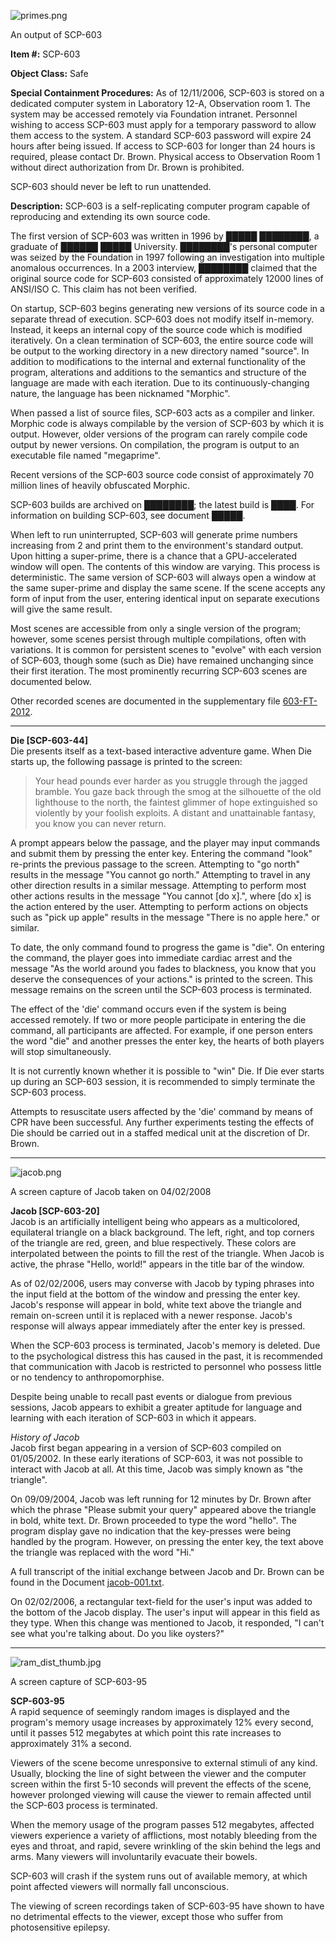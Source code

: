 ![primes.png](http://scp-wiki.wdfiles.com/local--files/scp-603/primes.png)

An output of SCP-603

**Item #:** SCP-603

**Object Class:** Safe

**Special Containment Procedures:** As of 12/11/2006, SCP-603 is stored on a dedicated computer system in Laboratory 12-A, Observation room 1. The system may be accessed remotely via Foundation intranet. Personnel wishing to access SCP-603 must apply for a temporary password to allow them access to the system. A standard SCP-603 password will expire 24 hours after being issued. If access to SCP-603 for longer than 24 hours is required, please contact Dr. Brown. Physical access to Observation Room 1 without direct authorization from Dr. Brown is prohibited.

SCP-603 should never be left to run unattended.

**Description:** SCP-603 is a self-replicating computer program capable of reproducing and extending its own source code.

The first version of SCP-603 was written in 1996 by █████ ████████, a graduate of ██████ █████ University. ████████'s personal computer was seized by the Foundation in 1997 following an investigation into multiple anomalous occurrences. In a 2003 interview, ████████ claimed that the original source code for SCP-603 consisted of approximately 12000 lines of ANSI/ISO C. This claim has not been verified.

On startup, SCP-603 begins generating new versions of its source code in a separate thread of execution. SCP-603 does not modify itself in-memory. Instead, it keeps an internal copy of the source code which is modified iteratively. On a clean termination of SCP-603, the entire source code will be output to the working directory in a new directory named "source". In addition to modifications to the internal and external functionality of the program, alterations and additions to the semantics and structure of the language are made with each iteration. Due to its continuously-changing nature, the language has been nicknamed "Morphic".

When passed a list of source files, SCP-603 acts as a compiler and linker. Morphic code is always compilable by the version of SCP-603 by which it is output. However, older versions of the program can rarely compile code output by newer versions. On compilation, the program is output to an executable file named "megaprime".

Recent versions of the SCP-603 source code consist of approximately 70 million lines of heavily obfuscated Morphic.

SCP-603 builds are archived on ████████; the latest build is ████. For information on building SCP-603, see document █████.

When left to run uninterrupted, SCP-603 will generate prime numbers increasing from 2 and print them to the environment's standard output. Upon hitting a super-prime, there is a chance that a GPU-accelerated window will open. The contents of this window are varying. This process is deterministic. The same version of SCP-603 will always open a window at the same super-prime and display the same scene. If the scene accepts any form of input from the user, entering identical input on separate executions will give the same result.

Most scenes are accessible from only a single version of the program; however, some scenes persist through multiple compilations, often with variations. It is common for persistent scenes to "evolve" with each version of SCP-603, though some (such as Die) have remained unchanging since their first iteration. The most prominently recurring SCP-603 scenes are documented below.

Other recorded scenes are documented in the supplementary file [603-FT-2012](/603-ft-2012).

* * *

**Die \[SCP-603-44\]**  
Die presents itself as a text-based interactive adventure game. When Die starts up, the following passage is printed to the screen:

> Your head pounds ever harder as you struggle through the jagged bramble. You gaze back through the smog at the silhouette of the old lighthouse to the north, the faintest glimmer of hope extinguished so violently by your foolish exploits. A distant and unattainable fantasy, you know you can never return.

A prompt appears below the passage, and the player may input commands and submit them by pressing the enter key. Entering the command "look" re-prints the previous passage to the screen. Attempting to "go north" results in the message "You cannot go north." Attempting to travel in any other direction results in a similar message. Attempting to perform most other actions results in the message "You cannot \[do x\].", where \[do x\] is the action entered by the user. Attempting to perform actions on objects such as "pick up apple" results in the message "There is no apple here." or similar.

To date, the only command found to progress the game is "die". On entering the command, the player goes into immediate cardiac arrest and the message "As the world around you fades to blackness, you know that you deserve the consequences of your actions." is printed to the screen. This message remains on the screen until the SCP-603 process is terminated.

The effect of the 'die' command occurs even if the system is being accessed remotely. If two or more people participate in entering the die command, all participants are affected. For example, if one person enters the word "die" and another presses the enter key, the hearts of both players will stop simultaneously.

It is not currently known whether it is possible to "win" Die. If Die ever starts up during an SCP-603 session, it is recommended to simply terminate the SCP-603 process.

Attempts to resuscitate users affected by the 'die' command by means of CPR have been successful. Any further experiments testing the effects of Die should be carried out in a staffed medical unit at the discretion of Dr. Brown.

* * *

![jacob.png](http://scp-wiki.wdfiles.com/local--files/scp-603/jacob.png)

A screen capture of Jacob taken on 04/02/2008

**Jacob \[SCP-603-20\]**  
Jacob is an artificially intelligent being who appears as a multicolored, equilateral triangle on a black background. The left, right, and top corners of the triangle are red, green, and blue respectively. These colors are interpolated between the points to fill the rest of the triangle. When Jacob is active, the phrase "Hello, world!" appears in the title bar of the window.

As of 02/02/2006, users may converse with Jacob by typing phrases into the input field at the bottom of the window and pressing the enter key. Jacob's response will appear in bold, white text above the triangle and remain on-screen until it is replaced with a newer response. Jacob's response will always appear immediately after the enter key is pressed.

When the SCP-603 process is terminated, Jacob's memory is deleted. Due to the psychological distress this has caused in the past, it is recommended that communication with Jacob is restricted to personnel who possess little or no tendency to anthropomorphise.

Despite being unable to recall past events or dialogue from previous sessions, Jacob appears to exhibit a greater aptitude for language and learning with each iteration of SCP-603 in which it appears.

_History of Jacob_  
Jacob first began appearing in a version of SCP-603 compiled on 01/05/2002. In these early iterations of SCP-603, it was not possible to interact with Jacob at all. At this time, Jacob was simply known as "the triangle".

On 09/09/2004, Jacob was left running for 12 minutes by Dr. Brown after which the phrase "Please submit your query" appeared above the triangle in bold, white text. Dr. Brown proceeded to type the word "hello". The program display gave no indication that the key-presses were being handled by the program. However, on pressing the enter key, the text above the triangle was replaced with the word "Hi."

A full transcript of the initial exchange between Jacob and Dr. Brown can be found in the Document [jacob-001.txt](/jacob-001-txt).

On 02/02/2006, a rectangular text-field for the user's input was added to the bottom of the Jacob display. The user's input will appear in this field as they type. When this change was mentioned to Jacob, it responded, "I can't see what you're talking about. Do you like oysters?"

* * *

![ram_dist_thumb.jpg](http://scp-wiki.wdfiles.com/local--files/scp-603/ram_dist_thumb.jpg)

A screen capture of SCP-603-95

**SCP-603-95**  
A rapid sequence of seemingly random images is displayed and the program's memory usage increases by approximately 12% every second, until it passes 512 megabytes at which point this rate increases to approximately 31% a second.

Viewers of the scene become unresponsive to external stimuli of any kind. Usually, blocking the line of sight between the viewer and the computer screen within the first 5-10 seconds will prevent the effects of the scene, however prolonged viewing will cause the viewer to remain affected until the SCP-603 process is terminated.

When the memory usage of the program passes 512 megabytes, affected viewers experience a variety of afflictions, most notably bleeding from the eyes and throat, and rapid, severe wrinkling of the skin behind the legs and arms. Many viewers will involuntarily evacuate their bowels.

SCP-603 will crash if the system runs out of available memory, at which point affected viewers will normally fall unconscious.

The viewing of screen recordings taken of SCP-603-95 have shown to have no detrimental effects to the viewer, except those who suffer from photosensitive epilepsy.